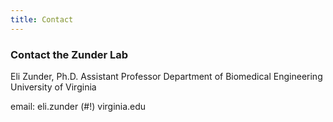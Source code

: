 ```yaml
---
title: Contact
---
```



### Contact the Zunder Lab

Eli Zunder, Ph.D.
Assistant Professor
Department of Biomedical Engineering
University of Virginia

email: eli.zunder (#!) virginia.edu